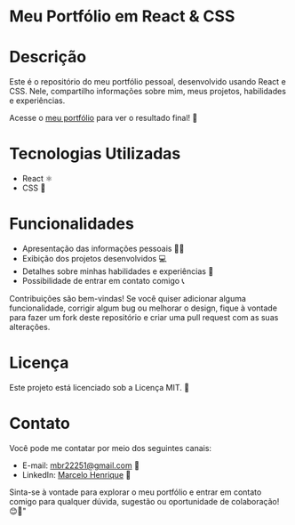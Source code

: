 # Meu Portfólio em React & CSS

# Descrição

Este é o repositório do meu portfólio pessoal, desenvolvido usando React e CSS. Nele, compartilho informações sobre mim, meus projetos, habilidades e experiências.

Acesse o [meu portfólio](https://marfpss.netlify.app/) para ver o resultado final! 🌟

# Tecnologias Utilizadas

- React ⚛️
- CSS 🎨

# Funcionalidades

- Apresentação das informações pessoais 🙋‍♀️
- Exibição dos projetos desenvolvidos 💻
- Detalhes sobre minhas habilidades e experiências 🌟
- Possibilidade de entrar em contato comigo 📞

Contribuições são bem-vindas! Se você quiser adicionar alguma funcionalidade, corrigir algum bug ou melhorar o design, fique à vontade para fazer um fork deste repositório e criar uma pull request com as suas alterações.

# Licença

Este projeto está licenciado sob a Licença MIT. 📄

# Contato

Você pode me contatar por meio dos seguintes canais:

- E-mail: mbr22251@gmail.com 📧
- LinkedIn: [Marcelo Henrique](https://www.linkedin.com/in/marcelo-henrique-181b80256) 🔗

Sinta-se à vontade para explorar o meu portfólio e entrar em contato comigo para qualquer dúvida, sugestão ou oportunidade de colaboração! 😊🚀"
